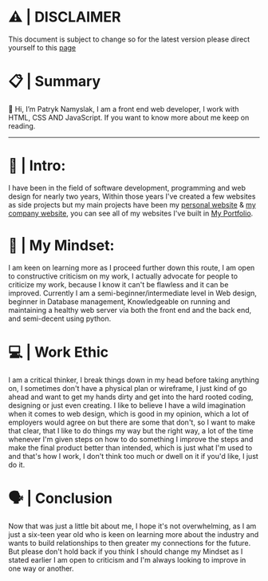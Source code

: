 <head>
<link rel="stylesheet" href="https://patryknamyslak.pl/assets/github/css/style.css">
</head>

# ⚠️ | DISCLAIMER

<p>This document is subject to change so for the latest version please direct yourself to this  <a href="Https://patryknamyslak.pl/about/">page</a>
</p>

# 📋 | Summary

<p>👋 Hi, I’m Patryk Namyslak, I am a front end web developer, I work with HTML, CSS AND JavaScript. If you want to know more about me keep on reading.</p>

---

# 🌱 | Intro:

<p>I have been in the field of software development, programming and web design for nearly two years, Within those years I've created a few websites as side projects but my main projects have been my <a href="https://patryknamyslak.pl">personal website</a> & <a href="https://aver.digital">my company website</a>, you can see all of my websites I've built in <a href="https://patryknamyslak.pl/portfolio">My Portfolio</a>.</p>

# 🧠 | My Mindset:

<p>I am keen on learning more as I proceed further down this route, I am open to constructive criticism on my work, I actually advocate for people to criticize my work, because I know it can't be flawless and it can be improved. Currently I am a semi-beginner/intermediate level in Web design, beginner in Database management, Knowledgeable on running and maintaining a healthy web server via both the front end and the back end, and semi-decent using python.</p>

# 💻 | Work Ethic

<p>I am a critical thinker, I break things down in my head before taking anything on, I sometimes don't have a physical plan or wireframe, I just kind of go ahead and want to get my hands dirty and get into the hard rooted coding, designing or just even creating. I like to believe I have a wild imagination when it comes to web design, which is good in my opinion, which a lot of employers would agree on but there are some that don't, so I want to make that clear, that I like to do things my way but the right way, a lot of the time whenever I'm given steps on how to do something I improve the steps and make the final product better than intended, which is just what I'm used to and that's how I work, I don't think too much or dwell on it if you'd like, I just do it.</p>


# 🗣️ | Conclusion
<p>Now that was just a little bit about me, I hope it's not overwhelming, as I am just a six-teen year old who is keen on learning more about the industry and wants to build relationships to then greater my connections for the future. But please don't hold back if you think I should change my Mindset as I stated earlier I am open to criticism and I'm always looking to improve in one way or another.</p>

